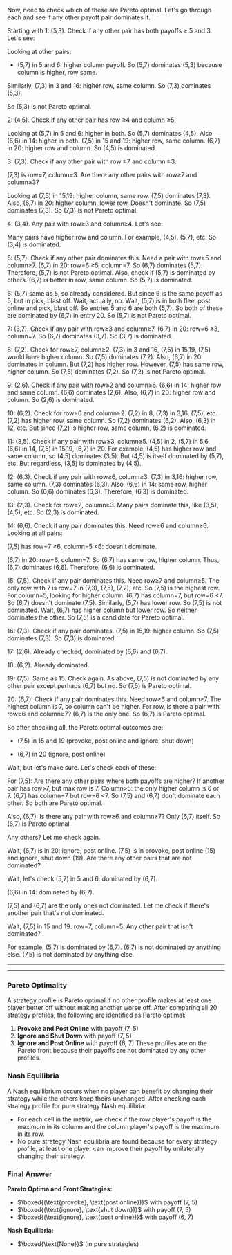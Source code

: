 Now, need to check which of these are Pareto optimal. Let's go through each and see if any other payoff pair dominates it.

Starting with 1: (5,3). Check if any other pair has both payoffs ≥ 5 and 3. Let's see:

Looking at other pairs:

- (5,7) in 5 and 6: higher column payoff. So (5,7) dominates (5,3) because column is higher, row same.

Similarly, (7,3) in 3 and 16: higher row, same column. So (7,3) dominates (5,3).

So (5,3) is not Pareto optimal.

2: (4,5). Check if any other pair has row ≥4 and column ≥5.

Looking at (5,7) in 5 and 6: higher in both. So (5,7) dominates (4,5). Also (6,6) in 14: higher in both. (7,5) in 15 and 19: higher row, same column. (6,7) in 20: higher row and column. So (4,5) is dominated.

3: (7,3). Check if any other pair with row ≥7 and column ≥3.

(7,3) is row=7, column=3. Are there any other pairs with row≥7 and column≥3?

Looking at (7,5) in 15,19: higher column, same row. (7,5) dominates (7,3). Also, (6,7) in 20: higher column, lower row. Doesn't dominate. So (7,5) dominates (7,3). So (7,3) is not Pareto optimal.

4: (3,4). Any pair with row≥3 and column≥4. Let's see:

Many pairs have higher row and column. For example, (4,5), (5,7), etc. So (3,4) is dominated.

5: (5,7). Check if any other pair dominates this. Need a pair with row≥5 and column≥7. (6,7) in 20: row=6 ≥5, column=7. So (6,7) dominates (5,7). Therefore, (5,7) is not Pareto optimal. Also, check if (5,7) is dominated by others. (6,7) is better in row, same column. So (5,7) is dominated.

6: (5,7) same as 5, so already considered. But since 6 is the same payoff as 5, but in pick, blast off. Wait, actually, no. Wait, (5,7) is in both flee, post online and pick, blast off. So entries 5 and 6 are both (5,7). So both of these are dominated by (6,7) in entry 20. So (5,7) is not Pareto optimal.

7: (3,7). Check if any pair with row≥3 and column≥7. (6,7) in 20: row=6 ≥3, column=7. So (6,7) dominates (3,7). So (3,7) is dominated.

8: (7,2). Check for row≥7, column≥2. (7,3) in 3 and 16, (7,5) in 15,19, (7,5) would have higher column. So (7,5) dominates (7,2). Also, (6,7) in 20 dominates in column. But (7,2) has higher row. However, (7,5) has same row, higher column. So (7,5) dominates (7,2). So (7,2) is not Pareto optimal.

9: (2,6). Check if any pair with row≥2 and column≥6. (6,6) in 14: higher row and same column. (6,6) dominates (2,6). Also, (6,7) in 20: higher row and column. So (2,6) is dominated.

10: (6,2). Check for row≥6 and column≥2. (7,2) in 8, (7,3) in 3,16, (7,5), etc. (7,2) has higher row, same column. So (7,2) dominates (6,2). Also, (6,3) in 12, etc. But since (7,2) is higher row, same column, (6,2) is dominated.

11: (3,5). Check if any pair with row≥3, column≥5. (4,5) in 2, (5,7) in 5,6, (6,6) in 14, (7,5) in 15,19, (6,7) in 20. For example, (4,5) has higher row and same column, so (4,5) dominates (3,5). But (4,5) is itself dominated by (5,7), etc. But regardless, (3,5) is dominated by (4,5).

12: (6,3). Check if any pair with row≥6, column≥3. (7,3) in 3,16: higher row, same column. (7,3) dominates (6,3). Also, (6,6) in 14: same row, higher column. So (6,6) dominates (6,3). Therefore, (6,3) is dominated.

13: (2,3). Check for row≥2, column≥3. Many pairs dominate this, like (3,5), (4,5), etc. So (2,3) is dominated.

14: (6,6). Check if any pair dominates this. Need row≥6 and column≥6. Looking at all pairs:

(7,5) has row=7 ≥6, column=5 <6: doesn't dominate.

(6,7) in 20: row=6, column=7. So (6,7) has same row, higher column. Thus, (6,7) dominates (6,6). Therefore, (6,6) is dominated.

15: (7,5). Check if any pair dominates this. Need row≥7 and column≥5. The only row with 7 is row=7 in (7,3), (7,5), (7,2), etc. So (7,5) is the highest row. For column=5, looking for higher column. (6,7) has column=7, but row=6 <7. So (6,7) doesn't dominate (7,5). Similarly, (5,7) has lower row. So (7,5) is not dominated. Wait, (6,7) has higher column but lower row. So neither dominates the other. So (7,5) is a candidate for Pareto optimal.

16: (7,3). Check if any pair dominates. (7,5) in 15,19: higher column. So (7,5) dominates (7,3). So (7,3) is dominated.

17: (2,6). Already checked, dominated by (6,6) and (6,7).

18: (6,2). Already dominated.

19: (7,5). Same as 15. Check again. As above, (7,5) is not dominated by any other pair except perhaps (6,7) but no. So (7,5) is Pareto optimal.

20: (6,7). Check if any pair dominates this. Need row≥6 and column≥7. The highest column is 7, so column can't be higher. For row, is there a pair with row≥6 and column≥7? (6,7) is the only one. So (6,7) is Pareto optimal.

So after checking all, the Pareto optimal outcomes are:

- (7,5) in 15 and 19 (provoke, post online and ignore, shut down)

- (6,7) in 20 (ignore, post online)

Wait, but let's make sure. Let's check each of these:

For (7,5): Are there any other pairs where both payoffs are higher? If another pair has row>7, but max row is 7. Column>5: the only higher column is 6 or 7. (6,7) has column=7 but row=6 <7. So (7,5) and (6,7) don't dominate each other. So both are Pareto optimal.

Also, (6,7): Is there any pair with row≥6 and column≥7? Only (6,7) itself. So (6,7) is Pareto optimal.

Any others? Let me check again.

Wait, (6,7) is in 20: ignore, post online. (7,5) is in provoke, post online (15) and ignore, shut down (19). Are there any other pairs that are not dominated?

Wait, let's check (5,7) in 5 and 6: dominated by (6,7).

(6,6) in 14: dominated by (6,7).

(7,5) and (6,7) are the only ones not dominated. Let me check if there's another pair that's not dominated.

Wait, (7,5) in 15 and 19: row=7, column=5. Any other pair that isn't dominated?

For example, (5,7) is dominated by (6,7). (6,7) is not dominated by anything else. (7,5) is not dominated by anything else.

---
---
### Pareto Optimality

A strategy profile is Pareto optimal if no other profile makes at least one player better off without making another worse off. After comparing all 20 strategy profiles, the following are identified as Pareto optimal:
1. **Provoke and Post Online** with payoff (7, 5)
2. **Ignore and Shut Down** with payoff (7, 5)
3. **Ignore and Post Online** with payoff (6, 7)
These profiles are on the Pareto front because their payoffs are not dominated by any other profiles.

### Nash Equilibria

A Nash equilibrium occurs when no player can benefit by changing their strategy while the others keep theirs unchanged. After checking each strategy profile for pure strategy Nash equilibria:
- For each cell in the matrix, we check if the row player's payoff is the maximum in its column and the column player's payoff is the maximum in its row.
- No pure strategy Nash equilibria are found because for every strategy profile, at least one player can improve their payoff by unilaterally changing their strategy.

### Final Answer
**Pareto Optima and Front Strategies:**
- $\boxed{(\text{provoke}, \text{post online})}$ with payoff (7, 5)
- $\boxed{(\text{ignore}, \text{shut down})}$ with payoff (7, 5)
- $\boxed{(\text{ignore}, \text{post online})}$ with payoff (6, 7)

**Nash Equilibria:**
- $\boxed{\text{None}}$ (in pure strategies)